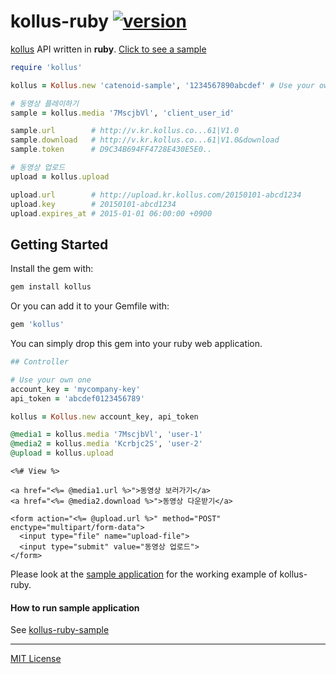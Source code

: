 kollus-ruby [![version][]][rubygems]
========
[kollus] API written in **ruby**. [Click to see a sample][sample]

[version]: https://img.shields.io/gem/v/kollus.svg
[rubygems]: https://rubygems.org/gems/kollus
[kollus]: http://kollus.com
[sample]: https://github.com/simnalamburt/kollus-ruby-sample

```ruby
require 'kollus'

kollus = Kollus.new 'catenoid-sample', '1234567890abcdef' # Use your own one

# 동영상 플레이하기
sample = kollus.media '7MscjbVl', 'client_user_id'

sample.url        # http://v.kr.kollus.co...61|V1.0
sample.download   # http://v.kr.kollus.co...61|V1.0&download
sample.token      # D9C34B694FF4728E430E5E0..

# 동영상 업로드
upload = kollus.upload

upload.url        # http://upload.kr.kollus.com/20150101-abcd1234
upload.key        # 20150101-abcd1234
upload.expires_at # 2015-01-01 06:00:00 +0900
```

Getting Started
--------
Install the gem with:
```bash
gem install kollus
```

Or you can add it to your Gemfile with:
```ruby
gem 'kollus'
```

You can simply drop this gem into your ruby web application.

```ruby
## Controller

# Use your own one
account_key = 'mycompany-key'
api_token = 'abcdef0123456789'

kollus = Kollus.new account_key, api_token

@media1 = kollus.media '7MscjbVl', 'user-1'
@media2 = kollus.media 'Kcrbjc2S', 'user-2'
@upload = kollus.upload
```

```erb
<%# View %>

<a href="<%= @media1.url %>">동영상 보러가기</a>
<a href="<%= @media2.download %>">동영상 다운받기</a>

<form action="<%= @upload.url %>" method="POST" enctype="multipart/form-data">
  <input type="file" name="upload-file">
  <input type="submit" value="동영상 업로드">
</form>
```

Please look at the [sample application][sample] for the working example of kollus-ruby.

#### How to run sample application
See [kollus-ruby-sample][sample]

--------

[MIT License](LICENSE.md)

